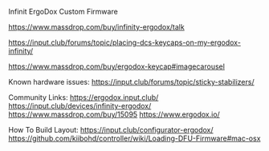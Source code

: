 Infinit ErgoDox Custom Firmware

https://www.massdrop.com/buy/infinity-ergodox/talk

https://input.club/forums/topic/placing-dcs-keycaps-on-my-ergodox-infinity/

https://www.massdrop.com/buy/ergodox-keycap#imagecarousel

Known hardware issues:
https://input.club/forums/topic/sticky-stabilizers/

Community Links:
https://ergodox.input.club/
https://input.club/devices/infinity-ergodox/
https://www.massdrop.com/buy/15095
https://www.ergodox.io/


How To Build Layout:
https://input.club/configurator-ergodox/
https://github.com/kiibohd/controller/wiki/Loading-DFU-Firmware#mac-osx

